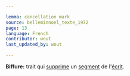 ```yaml
---

lemma: cancellation mark
source: belleminnoel_texte_1972
page: 13
language: French
contributor: wout
last_updated_by: wout

---
```


**Biffure:** trait qui [supprime](elimination.html) un [segment](segment.html) de l'[écrit](writingProduct.html).
